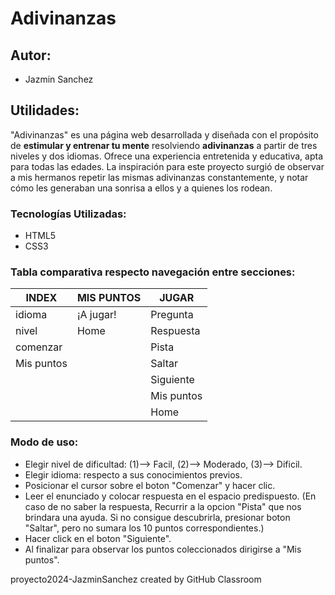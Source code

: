 # Adivinanzas

## Autor:
* Jazmin Sanchez

## Utilidades:
"Adivinanzas" es una página web desarrollada y diseñada con el propósito de **estimular y entrenar tu mente** resolviendo **adivinanzas** a partir de tres niveles y dos idiomas. 
Ofrece una experiencia entretenida y educativa, apta para todas las edades. La inspiración para este proyecto surgió de observar a mis hermanos repetir las mismas adivinanzas constantemente, y notar cómo les generaban una sonrisa a ellos y a quienes los rodean.

### Tecnologías Utilizadas:
* HTML5
* CSS3

### Tabla comparativa respecto navegación entre secciones: 

  |    **INDEX**     | **MIS PUNTOS**   | **JUGAR**        |
  |--------------|--------------|--------------|
  | idioma       | ¡A jugar!    | Pregunta     |
  | nivel        | Home         | Respuesta    |
  | comenzar     |              | Pista        |
  | Mis puntos   |              | Saltar       |
  |              |              | Siguiente    |
  |              |              | Mis puntos   |
  |              |              | Home         |

### Modo de uso:
- Elegir nivel de dificultad: (1)--> Facil, (2)--> Moderado, (3)--> Dificil.
- Elegir idioma: respecto a sus conocimientos previos.
- Posicionar el cursor sobre el boton "Comenzar" y hacer clic.
- Leer el enunciado y colocar respuesta en el espacio predispuesto. (En caso de no saber la respuesta, Recurrir a la opcion "Pista" que nos brindara una ayuda. Si no consigue descubrirla, presionar boton "Saltar", pero no sumara los 10 puntos correspondientes.)
- Hacer click en el boton "Siguiente".
- Al finalizar para observar los puntos coleccionados dirigirse a "Mis puntos".

proyecto2024-JazminSanchez created by GitHub Classroom